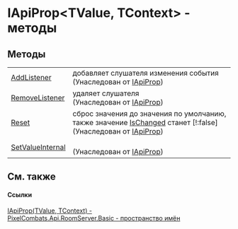 # IApiProp&lt;TValue, TContext&gt; - методы




## Методы
<table>
<tr>
<td><a href="99c822db-8909-bfba-e4d8-1c3937018f75">AddListener</a></td>
<td>добавляет слушателя изменения события<br />(Унаследован от <a href="7d106efd-edb4-c43e-0d5c-52ebd8f383c5">IApiProp</a>)</td></tr>
<tr>
<td><a href="51ae08cd-de8e-3404-0315-02d93f38273d">RemoveListener</a></td>
<td>удаляет слушателя<br />(Унаследован от <a href="7d106efd-edb4-c43e-0d5c-52ebd8f383c5">IApiProp</a>)</td></tr>
<tr>
<td><a href="0c8ed19e-e17e-9ee5-bc6e-2a5db36a3757">Reset</a></td>
<td>сброс значения до значения по умолчанию, также значение <a href="06a5c82e-8042-0bf2-3e50-bb84e55bf7bb">IsChanged</a> станет [!:false]<br />(Унаследован от <a href="7d106efd-edb4-c43e-0d5c-52ebd8f383c5">IApiProp</a>)</td></tr>
<tr>
<td><a href="0ab8d382-fcf1-45e5-290f-c8af781fbe24">SetValueInternal</a></td>
<td><br />(Унаследован от <a href="7d106efd-edb4-c43e-0d5c-52ebd8f383c5">IApiProp</a>)</td></tr>
</table>

## См. также


#### Ссылки
<a href="c9eff8a0-836a-2f39-ef16-60c450c5b769">IApiProp(TValue, TContext) - </a>  
<a href="299769b5-0515-f682-c4bd-afa5af18175d">PixelCombats.Api.RoomServer.Basic - пространство имён</a>  
